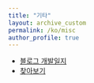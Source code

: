 ```yaml
---
title: "기타"
layout: archive_custom
permalink: /ko/misc
author_profile: true
---
```


- [블로그 개발일지](/ko/misc/blog_development)
- [찾아보기](/ko/misc/index)